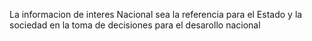 La informacion de interes Nacional sea la referencia para el Estado y la sociedad en la toma de decisiones para el desarollo nacional
